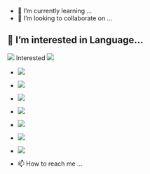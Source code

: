 
- 🌱 I’m currently learning ...
- 💞️ I’m looking to collaborate on ...




## 👀 I’m interested in Language...
<a href="https://www.python.org/" target="_blank"><img src="https://img.shields.io/badge/Python-library-0288D1?style=flat-square&logo=Python&logoColor=white"/></a>
Interested <a target="_blank"><img src="https://img.shields.io/badge/BookStack-library-FF6F00?style=flat-square&logo=BookStack&logoColor=white"/></a>
- <a href="https://www.tensorflow.org/?hl=ko" target="_blank"><img src="https://img.shields.io/badge/TensorFlow-FF6F00?style=flat-square&logo=TensorFlow&logoColor=white"/></a>
- <a href="https://keras.io/" target="_blank"><img src="https://img.shields.io/badge/Keras-FF6F00?style=flat-square&logo=Keras&logoColor=white"/></a>
- <a href="https://pytorch.org/" target="_blank"><img src="https://img.shields.io/badge/PyTorch-EE4C2C?style=flat-square&logo=PyTorch&logoColor=white"/></a>
- <a href="https://scikit-learn.org/stable/" target="_blank"><img src="https://img.shields.io/badge/scikit-learn-D00000?style=flat-square&logo=scikit-learn&logoColor=white"/></a>
- <a href="https://numpy.org/" target="_blank"><img src="https://img.shields.io/badge/NumPy-013243?style=flat-square&logo=NumPy&logoColor=white"/></a>
- <a href="https://pandas.pydata.org/" target="_blank"><img src="https://img.shields.io/badge/pandas-150458?style=flat-square&logo=pandas&logoColor=white"/></a>
- <a href="https://cupy.dev/" target="_blank"><img src="https://img.shields.io/badge/NVIDIA-cupy-76B900?style=flat-square&logo=NVIDIA&logoColor=white"/></a>


- 📫 How to reach me ...
<!---
qkrwjdtn1236/qkrwjdtn1236 is a ✨ special ✨ repository because its `README.md` (this file) appears on your GitHub profile.
You can click the Preview link to take a look at your changes.
--->
